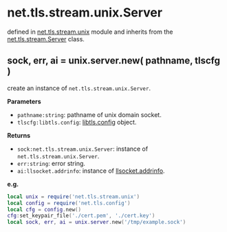 # net.tls.stream.unix.Server

defined in [net.tls.stream.unix](../lib/stream/unix.lua) module and inherits from the [net.tls.stream.Server](net_tls_stream_server.md) class.


## sock, err, ai = unix.server.new( pathname, tlscfg )

create an instance of `net.tls.stream.unix.Server`.

**Parameters**

- `pathname:string`: pathname of unix domain socket.
- `tlscfg:libtls.config`: [libtls.config](https://github.com/mah0x211/lua-libtls/blob/master/doc/config.md) object.
    
**Returns**

- `sock:net.tls.stream.unix.Server`: instance of `net.tls.stream.unix.Server`.
- `err:string`: error string.
- `ai:llsocket.addrinfo`: instance of [llsocket.addrinfo](https://github.com/mah0x211/lua-llsocket#llsocketaddrinfo-instance-methods).


**e.g.**

```lua
local unix = require('net.tls.stream.unix')
local config = require('net.tls.config')
local cfg = config.new()
cfg:set_keypair_file('./cert.pem', './cert.key')
local sock, err, ai = unix.server.new('/tmp/example.sock')
```
